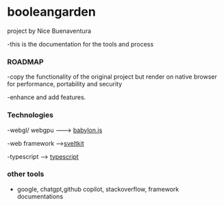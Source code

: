 # booleangarden
project by Nice Buenaventura

-this is the documentation for the tools and process 

### ROADMAP
-copy the functionality of the original project but render on native browser for performance, portability and security

-enhance and add features.

### Technologies

-webgl/ webgpu ---> [babylon.js](https://www.babylonjs.com/)

-web framework -->[sveltkit](https://svelte.dev/)

-typescript  --> [typescript](https://www.typescriptlang.org/)

### other tools

- google, chatgpt,github copilot,  stackoverflow, framework documentations

